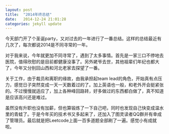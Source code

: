 ```yaml
---
layout: post
title:  "2014年终总结"
date:   2014-12-24 21:01:28
categories: jekyll update
---
```

今天部门开了个圣诞party，又对过去的一年进行了一番总结。这样的总结最近有几次了，每次都说2014是不同寻常的一年。

对于我来说，今年就更加不同寻常了，遇到了太多事情。首先是一家三口不停地去医院，值得欣慰的是目前都健康没事了。另外姥爷去世，其他祖辈们年纪也都大了，今年又分别回山西和河北老家去探望了一番。

关于工作，由于裁员和离职的缘故，由我承担起team lead的角色，开始真有点压力，感觉日子突然变成一天一天数着过的了。加上英语也一般，和老外开会挺紧张的。不过慢慢就适应了，加上各种峰回路转，好多做过的东西都白做了，真不知道是应该高兴还是难过。

虽然没有升职也没有加薪，但也算锻炼了一下自己吧，同时也发现自己快变成温水里的青蛙了。于是今年买的技术书又多起来了，还加入了图灵读者QQ群并有幸成了管理员。最后就是把Leetcode上面一百多道题全部刷了一遍。感觉小有成就啦。